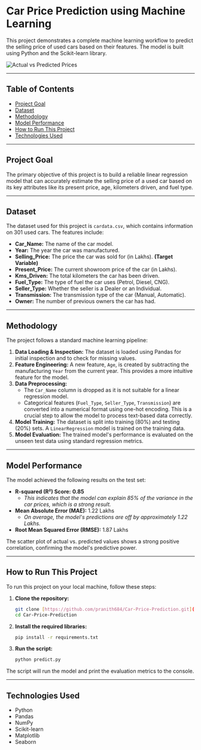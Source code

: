 # Car Price Prediction using Machine Learning

This project demonstrates a complete machine learning workflow to predict the selling price of used cars based on their features. The model is built using Python and the Scikit-learn library.

![Actual vs Predicted Prices]("C:\Users\solas\Downloads\actual_vs_predicted.png")

---

## Table of Contents
- [Project Goal](#project-goal)
- [Dataset](#dataset)
- [Methodology](#methodology)
- [Model Performance](#model-performance)
- [How to Run This Project](#how-to-run-this-project)
- [Technologies Used](#technologies-used)

---

## Project Goal
The primary objective of this project is to build a reliable linear regression model that can accurately estimate the selling price of a used car based on its key attributes like its present price, age, kilometers driven, and fuel type.

---

## Dataset
The dataset used for this project is `cardata.csv`, which contains information on 301 used cars. The features include:
- **Car_Name:** The name of the car model.
- **Year:** The year the car was manufactured.
- **Selling_Price:** The price the car was sold for (in Lakhs). **(Target Variable)**
- **Present_Price:** The current showroom price of the car (in Lakhs).
- **Kms_Driven:** The total kilometers the car has been driven.
- **Fuel_Type:** The type of fuel the car uses (Petrol, Diesel, CNG).
- **Seller_Type:** Whether the seller is a Dealer or an Individual.
- **Transmission:** The transmission type of the car (Manual, Automatic).
- **Owner:** The number of previous owners the car has had.

---

## Methodology
The project follows a standard machine learning pipeline:

1.  **Data Loading & Inspection:** The dataset is loaded using Pandas for initial inspection and to check for missing values.
2.  **Feature Engineering:** A new feature, `Age`, is created by subtracting the manufacturing `Year` from the current year. This provides a more intuitive feature for the model.
3.  **Data Preprocessing:**
    * The `Car_Name` column is dropped as it is not suitable for a linear regression model.
    * Categorical features (`Fuel_Type`, `Seller_Type`, `Transmission`) are converted into a numerical format using one-hot encoding. This is a crucial step to allow the model to process text-based data correctly.
4.  **Model Training:** The dataset is split into training (80%) and testing (20%) sets. A `LinearRegression` model is trained on the training data.
5.  **Model Evaluation:** The trained model's performance is evaluated on the unseen test data using standard regression metrics.

---

## Model Performance
The model achieved the following results on the test set:

- **R-squared (R²) Score:** **0.85**
  - *This indicates that the model can explain 85% of the variance in the car prices, which is a strong result.*
- **Mean Absolute Error (MAE):** 1.22 Lakhs
  - *On average, the model's predictions are off by approximately 1.22 Lakhs.*
- **Root Mean Squared Error (RMSE):** 1.87 Lakhs

The scatter plot of actual vs. predicted values shows a strong positive correlation, confirming the model's predictive power.

---

## How to Run This Project
To run this project on your local machine, follow these steps:

1.  **Clone the repository:**
    ```bash
    git clone [https://github.com/pranith684/Car-Price-Prediction.git](https://github.com/pranith684/Car-Price-Prediction.git)
    cd Car-Price-Prediction
    ```
2.  **Install the required libraries:**
    ```bash
    pip install -r requirements.txt
    ```
3.  **Run the script:**
    ```bash
    python predict.py
    ```
The script will run the model and print the evaluation metrics to the console.

---

## Technologies Used
- Python
- Pandas
- NumPy
- Scikit-learn
- Matplotlib
- Seaborn
